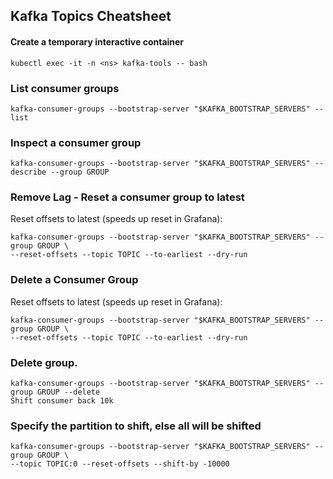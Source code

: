 ## Kafka Topics Cheatsheet

#### Create a temporary interactive container

```
kubectl exec -it -n <ns> kafka-tools -- bash
```

### List consumer groups

```
kafka-consumer-groups --bootstrap-server "$KAFKA_BOOTSTRAP_SERVERS" --list
```

### Inspect a consumer group

```
kafka-consumer-groups --bootstrap-server "$KAFKA_BOOTSTRAP_SERVERS" --describe --group GROUP
```


### Remove Lag - Reset a consumer group to latest

Reset offsets to latest (speeds up reset in Grafana):

```
kafka-consumer-groups --bootstrap-server "$KAFKA_BOOTSTRAP_SERVERS" --group GROUP \
--reset-offsets --topic TOPIC --to-earliest --dry-run
```

### Delete a Consumer Group

Reset offsets to latest (speeds up reset in Grafana):

```
kafka-consumer-groups --bootstrap-server "$KAFKA_BOOTSTRAP_SERVERS" --group GROUP \
--reset-offsets --topic TOPIC --to-earliest --dry-run
```

### Delete group.

```
kafka-consumer-groups --bootstrap-server "$KAFKA_BOOTSTRAP_SERVERS" --group GROUP --delete 
Shift consumer back 10k
```

### Specify the partition to shift, else all will be shifted

```
kafka-consumer-groups --bootstrap-server "$KAFKA_BOOTSTRAP_SERVERS" --group GROUP \
--topic TOPIC:0 --reset-offsets --shift-by -10000
```
